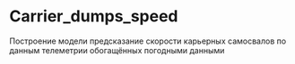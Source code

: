 # Carrier_dumps_speed
Построение модели предсказание скорости карьерных самосвалов по данным телеметрии обогащённых погодными данными

